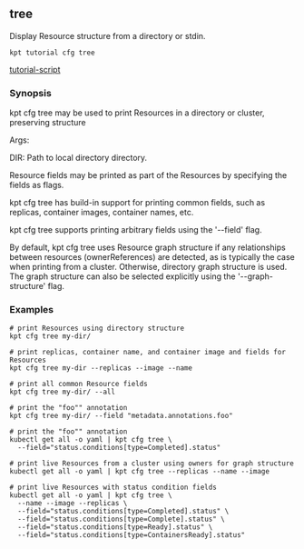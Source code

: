 ## tree

Display Resource structure from a directory or stdin.

<link rel="stylesheet" type="text/css" href="/kpt/gifs/asciinema-player.css" />
<asciinema-player src="/kpt/gifs/cfg-tree.cast" speed="1" theme="solarized-dark" cols="100" rows="26" font-size="medium" idle-time-limit="1"></asciinema-player>
<script src="/kpt/gifs/asciinema-player.js"></script>

    kpt tutorial cfg tree

[tutorial-script]

### Synopsis

kpt cfg tree may be used to print Resources in a directory or cluster, preserving structure

Args:

  DIR:
    Path to local directory directory.

Resource fields may be printed as part of the Resources by specifying the fields as flags.

kpt cfg tree has build-in support for printing common fields, such as replicas, container images,
container names, etc.

kpt cfg tree supports printing arbitrary fields using the '--field' flag.

By default, kpt cfg tree uses Resource graph structure if any relationships between resources (ownerReferences)
are detected, as is typically the case when printing from a cluster. Otherwise, directory graph structure is used. The
graph structure can also be selected explicitly using the '--graph-structure' flag.

### Examples

    # print Resources using directory structure
    kpt cfg tree my-dir/

    # print replicas, container name, and container image and fields for Resources
    kpt cfg tree my-dir --replicas --image --name

    # print all common Resource fields
    kpt cfg tree my-dir/ --all

    # print the "foo"" annotation
    kpt cfg tree my-dir/ --field "metadata.annotations.foo"

    # print the "foo"" annotation
    kubectl get all -o yaml | kpt cfg tree \
      --field="status.conditions[type=Completed].status"

    # print live Resources from a cluster using owners for graph structure
    kubectl get all -o yaml | kpt cfg tree --replicas --name --image

    # print live Resources with status condition fields
    kubectl get all -o yaml | kpt cfg tree \
      --name --image --replicas \
      --field="status.conditions[type=Completed].status" \
      --field="status.conditions[type=Complete].status" \
      --field="status.conditions[type=Ready].status" \
      --field="status.conditions[type=ContainersReady].status"

###

[tutorial-script]: ../gifs/cfg-tree.sh

